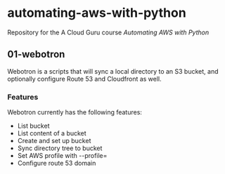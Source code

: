 # automating-aws-with-python

Repository for the A Cloud Guru course *Automating AWS with Python*

## 01-webotron

Webotron is a scripts that will sync a local directory
to an S3 bucket, and optionally configure Route 53
and Cloudfront as well.

### Features

Webotron currently has the following features:

- List bucket
- List content of a bucket
- Create and set up bucket
- Sync directory tree to bucket
- Set AWS profile with --profile=<profileName>
- Configure route 53 domain
